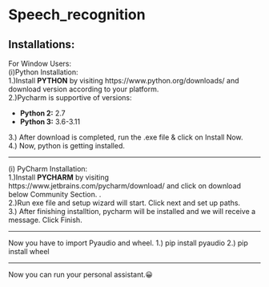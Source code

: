 # Speech_recognition
<h2>Installations:<br></h2>
For Window Users:<br>
(i)Python Installation:<br>
1.)Install <b>PYTHON</b> by visiting https://www.python.org/downloads/ and download version according to your platform.<br>
2.)Pycharm is supportive of versions:<br>
<ul>
  <li><b>Python 2:</b>  2.7</li>
  <li><b>Python 3:</b>  3.6-3.11</li>
  </ul>
3.) After download is completed, run the .exe file & click on Install Now.<br>
4.) Now, python is getting installed.
<hr>
(i) PyCharm Installation:<br>
1.)Install <b>PYCHARM</b> by visiting https://www.jetbrains.com/pycharm/download/ and click on download below Community Section. .<br>
2.)Run exe file and setup wizard will start. Click next and set up paths.<br>
3.) After finishing installtion, pycharm will be installed and we will receive a message. Click Finish.<br>
<hr>
Now you have to import Pyaudio and wheel.
1.) pip install pyaudio
2.) pip install wheel 
<hr>
Now you can run your personal assistant.😀
